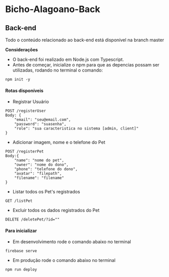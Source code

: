 # Bicho-Alagoano-Back

## Back-end
Todo o conteúdo relacionado ao back-end está disponível na branch master

**Considerações**
- O back-end foi realizado em Node.js com Typescript.
- Antes de começar, inicialize o npm para que as depencias possam ser utilizadas, rodando no terminal o comando:
`````
npm init -y
`````

#### Rotas disponíveis
 
- Registrar Usuário 
`````
POST /registerUser
Body: {
    "email": "seu@email.com",
    "password": "suasenha",
    "role": "sua caracteristica no sistema [admin, client]"
}
`````

- Adicionar imagem, nome e o telefone do Pet
`````
POST /registerPet
Body:{
    "name": "nome do pet",
    "owner": "nome do dono",
    "phone": "telefone do dono",
    "avatar": "filepath",
    "filename": "filename"
}
`````

- Listar todos os Pet's registrados
`````
GET /listPet
`````

- Excluir todos os dados registrados do Pet
`````
DELETE /deletePet/?id=""
`````

#### Para inicializar

- Em desenvolvimento rode o comando abaixo no terminal 
``````
firebase serve
``````

- Em produção rode o comando abaixo no terminal
``````
npm run deploy
``````
